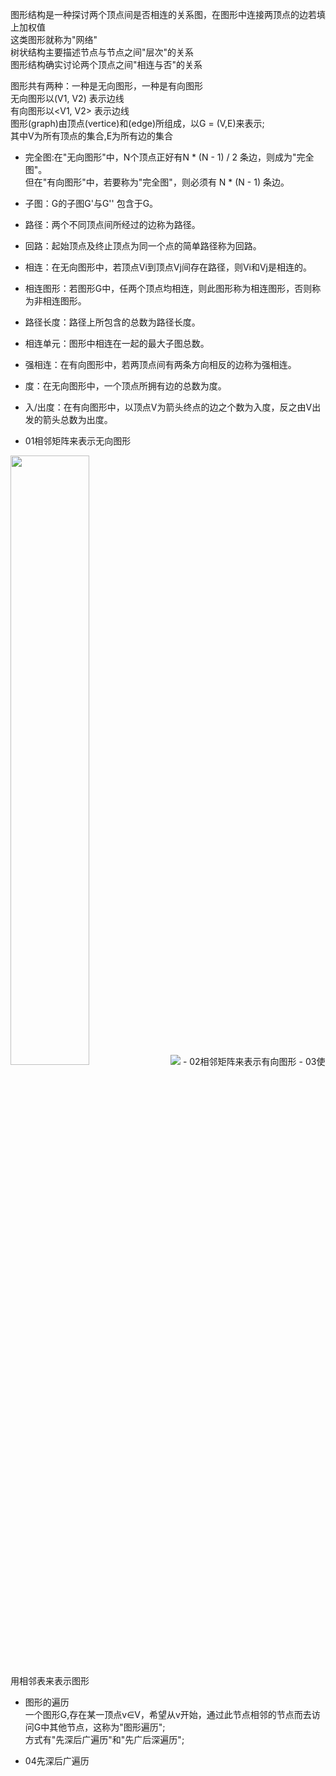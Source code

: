 图形结构是一种探讨两个顶点间是否相连的关系图，在图形中连接两顶点的边若填上加权值  
这类图形就称为"网络"  
树状结构主要描述节点与节点之间"层次"的关系  
图形结构确实讨论两个顶点之间"相连与否"的关系  

图形共有两种：一种是无向图形，一种是有向图形  
无向图形以(V1, V2) 表示边线  
有向图形以<V1, V2> 表示边线  
图形(graph)由顶点(vertice)和(edge)所组成，以G = (V,E)来表示;  
其中V为所有顶点的集合,E为所有边的集合  

- 完全图:在"无向图形"中，N个顶点正好有N * (N - 1) / 2 条边，则成为"完全图"。  
    但在"有向图形"中，若要称为"完全图"，则必须有 N * (N - 1) 条边。  
- 子图：G的子图G'与G'' 包含于G。  
- 路径：两个不同顶点间所经过的边称为路径。  
- 回路：起始顶点及终止顶点为同一个点的简单路径称为回路。  
- 相连：在无向图形中，若顶点Vi到顶点Vj间存在路径，则Vi和Vj是相连的。  
- 相连图形：若图形G中，任两个顶点均相连，则此图形称为相连图形，否则称为非相连图形。  
- 路径长度：路径上所包含的总数为路径长度。  
- 相连单元：图形中相连在一起的最大子图总数。  
- 强相连：在有向图形中，若两顶点间有两条方向相反的边称为强相连。  
- 度：在无向图形中，一个顶点所拥有边的总数为度。  
- 入/出度：在有向图形中，以顶点V为箭头终点的边之个数为入度，反之由V出发的箭头总数为出度。  

- 01相邻矩阵来表示无向图形  
<img src = "http://owidk761k.bkt.clouddn.com/simple_map.png" height = "" width = "50%">  
<img src = "http://owidk761k.bkt.clouddn.com/simple_map_1.png" height = "" width = "">  
- 02相邻矩阵来表示有向图形  
- 03使用相邻表来表示图形  

* 图形的遍历  
    一个图形G,存在某一顶点v∈V，希望从v开始，通过此节点相邻的节点而去访问G中其他节点，这称为"图形遍历";  
    方式有"先深后广遍历"和"先广后深遍历";  
- 04先深后广遍历
    